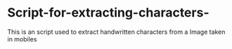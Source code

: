 # Script-for-extracting-characters-
This is an script used to extract handwritten characters from a Image taken in mobiles
